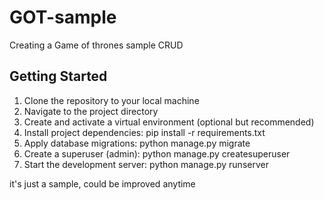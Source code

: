 # GOT-sample
Creating a Game of thrones sample CRUD


## Getting Started

1. Clone the repository to your local machine
2. Navigate to the project directory
3. Create and activate a virtual environment (optional but recommended)
4. Install project dependencies:
   pip install -r requirements.txt
5. Apply database migrations:
  python manage.py migrate
6. Create a superuser (admin):
  python manage.py createsuperuser
7. Start the development server:
  python manage.py runserver

it's just a sample, could be improved anytime
